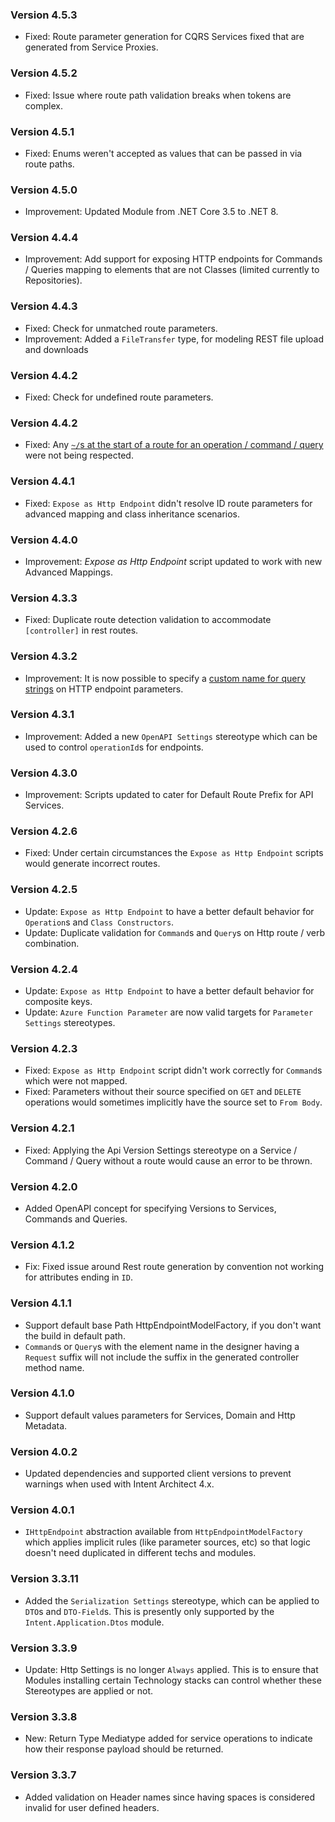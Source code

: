 ### Version 4.5.3

- Fixed: Route parameter generation for CQRS Services fixed that are generated from Service Proxies.

### Version 4.5.2

- Fixed: Issue where route path validation breaks when tokens are complex.

### Version 4.5.1

- Fixed: Enums weren't accepted as values that can be passed in via route paths.

### Version 4.5.0

- Improvement: Updated Module from .NET Core 3.5 to .NET 8.

### Version 4.4.4

- Improvement: Add support for exposing HTTP endpoints for Commands / Queries mapping to elements that are not Classes (limited currently to Repositories).

### Version 4.4.3

- Fixed: Check for unmatched route parameters.
- Improvement: Added a `FileTransfer` type, for modeling REST file upload and downloads

### Version 4.4.2

- Fixed: Check for undefined route parameters.

### Version 4.4.2

- Fixed: Any [`~/`s at the start of a route for an operation / command / query](https://learn.microsoft.com/aspnet/core/mvc/controllers/routing#attribute-routing-for-rest-apis) were not being respected.

### Version 4.4.1

- Fixed: `Expose as Http Endpoint` didn't resolve ID route parameters for advanced mapping and class inheritance scenarios.  

### Version 4.4.0

- Improvement: _Expose as Http Endpoint_ script updated to work with new Advanced Mappings.

### Version 4.3.3

- Fixed: Duplicate route detection validation to accommodate `[controller]` in rest routes.

### Version 4.3.2

- Improvement: It is now possible to specify a [custom name for query strings](https://github.com/IntentArchitect/Intent.Modules/blob/development/Modules/Intent.Modules.Metadata.WebApi/README.md#parameter-settings-query-string-name-property) on HTTP endpoint parameters.

### Version 4.3.1

- Improvement: Added a new `OpenAPI Settings` stereotype which can be used to control `operationId`s for endpoints.

### Version 4.3.0

- Improvement: Scripts updated to cater for Default Route Prefix for API Services.

### Version 4.2.6

- Fixed: Under certain circumstances the `Expose as Http Endpoint` scripts would generate incorrect routes.

### Version 4.2.5

- Update: `Expose as Http Endpoint` to have a better default behavior for `Operation`s and `Class Constructors`.
- Update: Duplicate validation for `Command`s and `Query`s on Http route / verb combination.

### Version 4.2.4

- Update: `Expose as Http Endpoint` to have a better default behavior for composite keys.
- Update: `Azure Function Parameter` are now valid targets for `Parameter Settings` stereotypes.

### Version 4.2.3
- Fixed: `Expose as Http Endpoint` script didn't work correctly for `Command`s which were not mapped.
- Fixed: Parameters without their source specified on `GET` and `DELETE` operations would sometimes implicitly have the source set to `From Body`.

### Version 4.2.1

- Fixed: Applying the Api Version Settings stereotype on a Service / Command / Query without a route would cause an error to be thrown.

### Version 4.2.0

- Added OpenAPI concept for specifying Versions to Services, Commands and Queries.

### Version 4.1.2
- Fix: Fixed issue around Rest route generation by convention not working for attributes ending in `ID`.

### Version 4.1.1

- Support default base Path HttpEndpointModelFactory, if you don't want the build in default path.
- `Command`s or `Query`s with the element name in the designer having a `Request` suffix will not include the suffix in the generated controller method name.

### Version 4.1.0

- Support default values parameters for Services, Domain and Http Metadata.

### Version 4.0.2

- Updated dependencies and supported client versions to prevent warnings when used with Intent Architect 4.x.

### Version 4.0.1

- `IHttpEndpoint` abstraction available from `HttpEndpointModelFactory` which applies implicit rules (like parameter sources, etc) so that logic doesn't need duplicated in different techs and modules.

### Version 3.3.11

- Added the `Serialization Settings` stereotype, which can be applied to `DTO`s and `DTO-Field`s. This is presently only supported by the `Intent.Application.Dtos` module.

### Version 3.3.9

- Update: Http Settings is no longer `Always` applied. This is to ensure that Modules installing certain Technology stacks can control whether these Stereotypes are applied or not. 

### Version 3.3.8

- New: Return Type Mediatype added for service operations to indicate how their response payload should be returned.

### Version 3.3.7

- Added validation on Header names since having spaces is considered invalid for user defined headers.